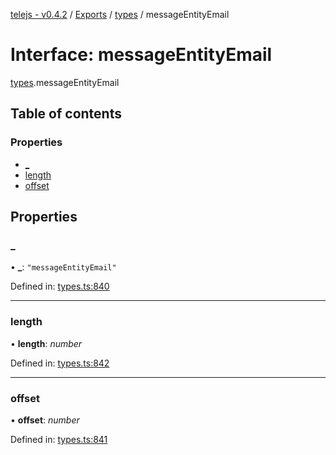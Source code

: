 [telejs - v0.4.2](../README.md) / [Exports](../modules.md) / [types](../modules/types.md) / messageEntityEmail

# Interface: messageEntityEmail

[types](../modules/types.md).messageEntityEmail

## Table of contents

### Properties

- [\_](types.messageentityemail.md#_)
- [length](types.messageentityemail.md#length)
- [offset](types.messageentityemail.md#offset)

## Properties

### \_

• **\_**: ``"messageEntityEmail"``

Defined in: [types.ts:840](https://github.com/telejs/telejs/blob/64a8dcf/src/types.ts#L840)

___

### length

• **length**: *number*

Defined in: [types.ts:842](https://github.com/telejs/telejs/blob/64a8dcf/src/types.ts#L842)

___

### offset

• **offset**: *number*

Defined in: [types.ts:841](https://github.com/telejs/telejs/blob/64a8dcf/src/types.ts#L841)
